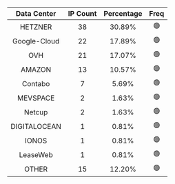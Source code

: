| Data Center | IP Count | Percentage | Freq |
|:------------:|:--------:|:-----------:|:-----:|
| HETZNER | 38 | 30.89% | 🟢 |
| Google-Cloud | 22 | 17.89% | 🟢 |
| OVH | 21 | 17.07% | 🟢 |
| AMAZON | 13 | 10.57% | 🟢 |
| Contabo | 7 | 5.69% | 🟢 |
| MEVSPACE | 2 | 1.63% | 🟢 |
| Netcup | 2 | 1.63% | 🟢 |
| DIGITALOCEAN | 1 | 0.81% | 🟢 |
| IONOS | 1 | 0.81% | 🟢 |
| LeaseWeb | 1 | 0.81% | 🟢 |
| OTHER | 15 | 12.20% | 🟢 |